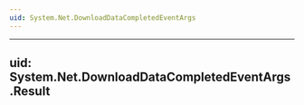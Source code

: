 ```yaml
---
uid: System.Net.DownloadDataCompletedEventArgs
---
```


---
uid: System.Net.DownloadDataCompletedEventArgs.Result
---
